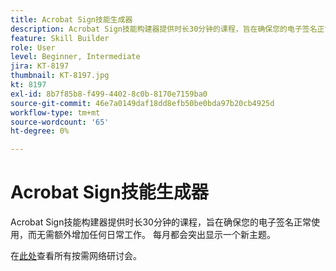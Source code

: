 ```yaml
---
title: Acrobat Sign技能生成器
description: Acrobat Sign技能构建器提供时长30分钟的课程，旨在确保您的电子签名正常使用，而不会增加任何额外的工作量
feature: Skill Builder
role: User
level: Beginner, Intermediate
jira: KT-8197
thumbnail: KT-8197.jpg
kt: 8197
exl-id: 8b7f85b8-f499-4402-8c0b-8170e7159ba0
source-git-commit: 46e7a0149daf18dd8efb50be0bda97b20cb4925d
workflow-type: tm+mt
source-wordcount: '65'
ht-degree: 0%

---
```


# Acrobat Sign技能生成器

Acrobat Sign技能构建器提供时长30分钟的课程，旨在确保您的电子签名正常使用，而无需额外增加任何日常工作。 每月都会突出显示一个新主题。

在[此处](https://experienceleague.adobe.com/zh-hans/docs/events/acrobat-sign-webinars/overview)查看所有按需网络研讨会。